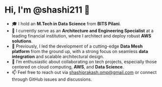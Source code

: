 # Hi, I'm @shashi211 👋

- 🎓 I hold an **M.Tech in Data Science** from **BITS Pilani**.
- 💼 I currently serve as an **Architecture and Engineering Specialist** at a leading financial institution, where I architect and deploy robust **AWS solutions**.
- 🌱 Previously, I led the development of a cutting-edge **Data Mesh platform** from the ground up, with a strong focus on seamless **data integration** and scalable architectural design.
- 🤝 I’m enthusiastic about collaborating on tech projects, especially those centered on cloud computing, **AWS**, and **Data Science**.
- 📫 Feel free to reach out via shashiprakash.omp@gmail.com or connect through GitHub issues and discussions.

<!---
shashi211/shashi211 is a ✨ special ✨ repository because its `README.md` (this file) appears on your GitHub profile.
You can click the Preview link to take a look at your changes.
--->
